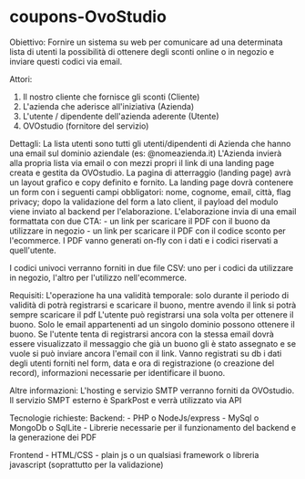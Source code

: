 # coupons-OvoStudio

Obiettivo:
Fornire un sistema su web per comunicare ad una determinata lista di utenti la possibilità di ottenere degli sconti online o in negozio e inviare questi codici via email.

Attori:
1. Il nostro cliente che fornisce gli sconti (Cliente)
2. L'azienda che aderisce all'iniziativa (Azienda)
3. L'utente / dipendente dell'azienda aderente (Utente)
4. OVOstudio (fornitore del servizio)

Dettagli:
La lista utenti sono tutti gli utenti/dipendenti di Azienda che hanno una email sul dominio aziendale (es: @nomeazienda.it)
L'Azienda invierà alla propria lista via email o con mezzi propri il link di una landing page creata e gestita da OVOstudio.
La pagina di atterraggio (landing page) avrà un layout grafico e copy definito e fornito.
La landing page dovrà contenere un form con i seguenti campi obbligatori:	nome, cognome, email, città, flag privacy; dopo la validazione del form a lato client, il payload del modulo viene inviato al backend per l'elaborazione.
L'elaborazione invia di una email formattata con due CTA:
	- un link per scaricare il PDF con il buono da utilizzare in negozio 
	- un link per scaricare il PDF con il codice sconto per l'ecommerce.
I PDF vanno generati on-fly con i dati e i codici riservati a quell'utente.


I codici univoci verranno  forniti in due file CSV: uno per i codici da utilizzare in negozio, l'altro per l'utilizzo nell'ecommerce.

Requisiti:
L'operazione ha una validità temporale: solo durante il periodo di validità di potrà registrarsi e scaricare il buono, mentre avendo il link si potrà sempre scaricare il pdf
L'utente può registrarsi una sola volta per ottenere il buono.
Solo le email appartenenti ad un singolo dominio possono ottenere il buono.
Se l'utente tenta di registrarsi ancora con la stessa email dovrà essere visualizzato il messaggio che già un buono gli è stato assegnato e se vuole si può inviare ancora  l'email con il link.
Vanno registrati su db i dati degli utenti forniti nel form, data e ora di registrazione (o creazione del record), informazioni necessarie per identificare il buono.


Altre informazioni:
L'hosting e servizio SMTP verranno forniti da OVOstudio.
Il servizio SMPT esterno è SparkPost e verrà utilizzato via API

Tecnologie richieste:
Backend:
	- PHP o NodeJs/express
	- MySql o MongoDb o SqlLite
	- Librerie necessarie per il funzionamento del backend e la generazione dei PDF

Frontend
	- HTML/CSS
	- plain js o un qualsiasi framework o libreria javascript (soprattutto per la validazione)
